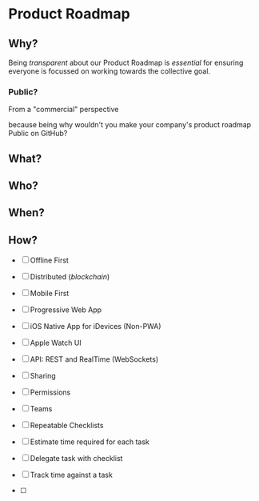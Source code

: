 # Product Roadmap

## Why?

Being _transparent_ about our Product Roadmap is _essential_ for
ensuring everyone is focussed on working towards the collective goal.

### Public?

From a "commercial" perspective

because being why wouldn't you make your company's product roadmap Public on GitHub?

## What?

## Who?

## When?

## How?

+ [ ] Offline First
+ [ ] Distributed (_blockchain_)
+ [ ] Mobile First
+ [ ] Progressive Web App
+ [ ] iOS Native App for iDevices (Non-PWA)
+ [ ] Apple Watch UI

+ [ ] API: REST and RealTime (WebSockets)
+ [ ] Sharing
+ [ ] Permissions
+ [ ] Teams
+ [ ] Repeatable Checklists
+ [ ] Estimate time required for each task
+ [ ] Delegate task with checklist
+ [ ] Track time against a task
+ [ ]
